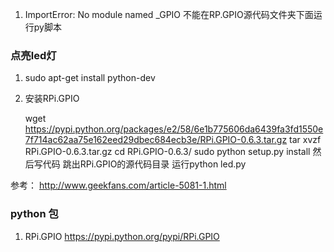 1. ImportError: No module named _GPIO
不能在RP.GPIO源代码文件夹下面运行py脚本

### 点亮led灯
1. sudo apt-get install python-dev

2. 安装RPi.GPIO

    
    wget https://pypi.python.org/packages/e2/58/6e1b775606da6439fa3fd1550e7f714ac62aa75e162eed29dbec684ecb3e/RPi.GPIO-0.6.3.tar.gz
    tar xvzf RPi.GPIO-0.6.3.tar.gz
    cd RPi.GPIO-0.6.3/
    sudo python setup.py install 
    然后写代码
    跳出RPi.GPIO的源代码目录
    运行python led.py
    
参考： http://www.geekfans.com/article-5081-1.html

### python 包
1. RPi.GPIO https://pypi.python.org/pypi/RPi.GPIO